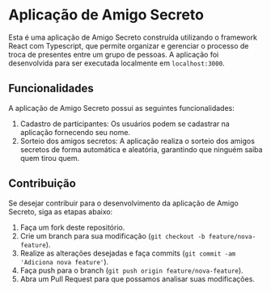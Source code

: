 # Aplicação de Amigo Secreto

Esta é uma aplicação de Amigo Secreto construída utilizando o framework React com Typescript, que permite organizar e gerenciar o processo de troca de presentes entre um grupo de pessoas. A aplicação foi desenvolvida para ser executada localmente em `localhost:3000`.

## Funcionalidades

A aplicação de Amigo Secreto possui as seguintes funcionalidades:

1. Cadastro de participantes: Os usuários podem se cadastrar na aplicação fornecendo seu nome.
2. Sorteio dos amigos secretos: A aplicação realiza o sorteio dos amigos secretos de forma automática e aleatória, garantindo que ninguém saiba quem tirou quem.


## Contribuição

Se desejar contribuir para o desenvolvimento da aplicação de Amigo Secreto, siga as etapas abaixo:

1. Faça um fork deste repositório.
2. Crie um branch para sua modificação (`git checkout -b feature/nova-feature`).
3. Realize as alterações desejadas e faça commits (`git commit -am 'Adiciona nova feature'`).
4. Faça push para o branch (`git push origin feature/nova-feature`).
5. Abra um Pull Request para que possamos analisar suas modificações.

